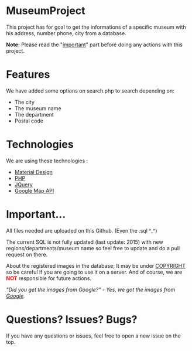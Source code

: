 # MuseumProject

This project has for goal to get the informations of a specific museum with his address, number phone, city from a database.

<strong>Note:</strong> Please read the "<a href="#important">important</a>" part before doing any actions with this project.

<h1>Features</h1>
We have added some options on search.php to search depending on:
<ul>
  <li>The city</li>
  <li>The museum name</li>
  <li>The department</li>
  <li>Postal code</li>
</ul>

<h1>Technologies</h1>
We are using these technologies :
<ul>
  <li><a href="http://materializecss.com/">Material Design</a></li>
  <li><a href="http://php.net">PHP</a></li>
  <li><a href="https://jquery.com/">JQuery</a></li>
  <li><a href="https://developers.google.com/maps/?hl=fr">Google Map API</a></li>
</ul>

<h1 id="important">Important...</h1>

All files needed are uploaded on this Github. (Even the .sql ^_^)

The current SQL is not fully updated (last update: 2015) with new regions/departments/museum name so feel free to update and do a pull request on there.

About the registered images in the database; It may be under <a href="https://en.wikipedia.org/wiki/Copyright">COPYRIGHT</a> so be careful if you are going to use it on a server. And of course, we are <span style="color:#ff0000;font-weight: bold;">NOT</span> responsible for future actions.

<em>"Did you get the images from Google?" - Yes, we got the images from <a href="http://google.com">Google</a>.</em>

<h1>Questions? Issues? Bugs?</h1>

If you have any questions or issues, feel free to open a new issue on the top.
